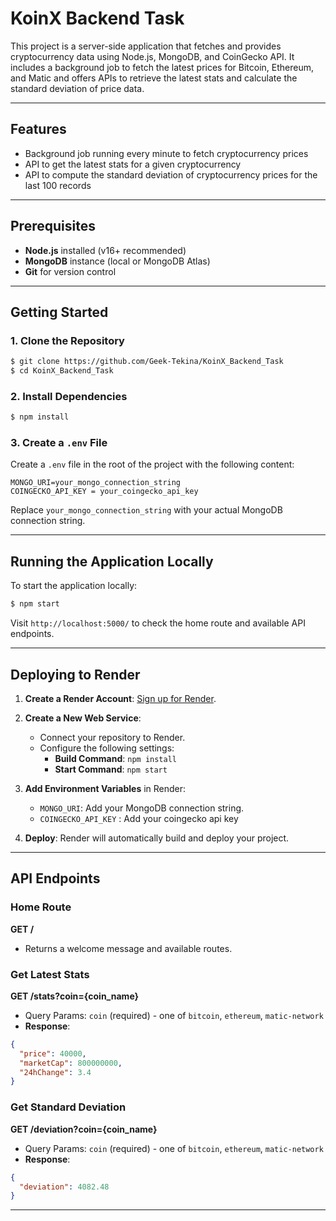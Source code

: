 # KoinX Backend Task

This project is a server-side application that fetches and provides cryptocurrency data using Node.js, MongoDB, and CoinGecko API. It includes a background job to fetch the latest prices for Bitcoin, Ethereum, and Matic and offers APIs to retrieve the latest stats and calculate the standard deviation of price data.

---

## **Features**
- Background job running every minute to fetch cryptocurrency prices
- API to get the latest stats for a given cryptocurrency
- API to compute the standard deviation of cryptocurrency prices for the last 100 records

---

## **Prerequisites**
- **Node.js** installed (v16+ recommended)
- **MongoDB** instance (local or MongoDB Atlas)
- **Git** for version control

---

## **Getting Started**

### **1. Clone the Repository**
```bash
$ git clone https://github.com/Geek-Tekina/KoinX_Backend_Task
$ cd KoinX_Backend_Task
```

### **2. Install Dependencies**
```bash
$ npm install
```

### **3. Create a `.env` File**
Create a `.env` file in the root of the project with the following content:

```env
MONGO_URI=your_mongo_connection_string
COINGECKO_API_KEY = your_coingecko_api_key
```
Replace `your_mongo_connection_string` with your actual MongoDB connection string.

---

## **Running the Application Locally**
To start the application locally:
```bash
$ npm start
```

Visit `http://localhost:5000/` to check the home route and available API endpoints.

---

## **Deploying to Render**

1. **Create a Render Account**: [Sign up for Render](https://render.com/).
2. **Create a New Web Service**:
   - Connect your repository to Render.
   - Configure the following settings:
     - **Build Command**: `npm install`
     - **Start Command**: `npm start`
3. **Add Environment Variables** in Render:
   - `MONGO_URI`: Add your MongoDB connection string.
   - `COINGECKO_API_KEY` : Add your coingecko api key

4. **Deploy**: Render will automatically build and deploy your project.

---

## **API Endpoints**

### **Home Route**
**GET /**
- Returns a welcome message and available routes.

### **Get Latest Stats**
**GET /stats?coin={coin_name}**
- Query Params: `coin` (required) - one of `bitcoin`, `ethereum`, `matic-network`
- **Response**:
```json
{
  "price": 40000,
  "marketCap": 800000000,
  "24hChange": 3.4
}
```

### **Get Standard Deviation**
**GET /deviation?coin={coin_name}**
- Query Params: `coin` (required) - one of `bitcoin`, `ethereum`, `matic-network`
- **Response**:
```json
{
  "deviation": 4082.48
}
```

---


